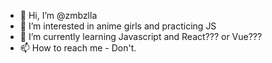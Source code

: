 - 👋 Hi, I’m @zmbzlla
- 👀 I’m interested in anime girls and practicing JS
- 🌱 I’m currently learning Javascript and React??? or Vue???
- 📫 How to reach me - Don't.

<!---
zmbzlla/zmbzlla is a ✨ special ✨ repository because its `README.md` (this file) appears on your GitHub profile.
You can click the Preview link to take a look at your changes.
--->
